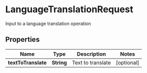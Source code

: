 

# LanguageTranslationRequest

Input to a language translation operation
## Properties

Name | Type | Description | Notes
------------ | ------------- | ------------- | -------------
**textToTranslate** | **String** | Text to translate |  [optional]



